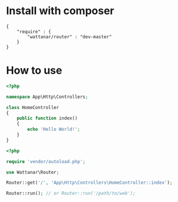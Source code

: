 # Install with composer
```
{
	"require" : {
		"wattanar/router" : "dev-master"
	}
}
```

# How to use
```php
<?php

namespace App\Http\Controllers;

class HomeController
{
	public function index()
	{
		echo 'Hello World!';
	}
}
```
```php
<?php

require 'vendor/autoload.php';

use Wattanar\Router;

Router::get('/', 'App\Http\Controllers\HomeController::index');

Router::run(); // or Router::run('/path/to/web');

```
